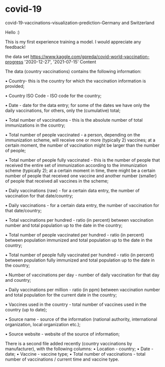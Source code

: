 # covid-19
covid-19-vaccinations-visualization-prediction-Germany and Switzerland

Hello :) 

This is my first experience training a model. I would appreciate any feedback!

the data set https://www.kaggle.com/gpreda/covid-world-vaccination-progress
'2020-12-27', '2021-07-15'
Content

The data (country vaccinations) contains the following information:

•	Country- this is the country for which the vaccination information is provided;

•	Country ISO Code - ISO code for the country;

•	Date - date for the data entry; for some of the dates we have only the daily vaccinations, for others, only the (cumulative) total;

•	Total number of vaccinations - this is the absolute number of total immunizations in the country;

•	Total number of people vaccinated - a person, depending on the immunization scheme, will receive one or more (typically 2) vaccines; at a certain moment, the number of vaccination might be larger than the number of people;

•	Total number of people fully vaccinated - this is the number of people that received the entire set of immunization according to the immunization scheme (typically 2); at a certain moment in time, there might be a certain number of people that received one vaccine and another number (smaller) of people that received all vaccines in the scheme;

•	Daily vaccinations (raw) - for a certain data entry, the number of vaccination for that date/country;

•	Daily vaccinations - for a certain data entry, the number of vaccination for that date/country;

•	Total vaccinations per hundred - ratio (in percent) between vaccination number and total population up to the date in the country;

•	Total number of people vaccinated per hundred - ratio (in percent) between population immunized and total population up to the date in the country;

•	Total number of people fully vaccinated per hundred - ratio (in percent) between population fully immunized and total population up to the date in the country;

•	Number of vaccinations per day - number of daily vaccination for that day and country;

•	Daily vaccinations per million - ratio (in ppm) between vaccination number and total population for the current date in the country;

•	Vaccines used in the country - total number of vaccines used in the country (up to date);

•	Source name - source of the information (national authority, international organization, local organization etc.);

•	Source website - website of the source of information;

There is a second file added recently (country vaccinations by manufacturer), with the following columns:
•	Location - country;
•	Date - date;
•	Vaccine - vaccine type;
•	Total number of vaccinations - total number of vaccinations / current time and vaccine type.
